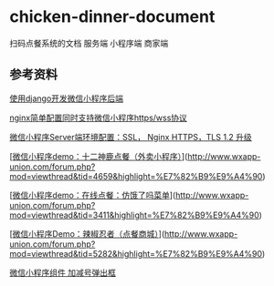 # chicken-dinner-document
扫码点餐系统的文档
服务端
小程序端
商家端

## 参考资料

[使用django开发微信小程序后端](http://www.wxapp-union.com/article-1144-1.html)

[nginx简单配置同时支持微信小程序https/wss协议](http://www.wxapp-union.com/article-3855-1.html)

[微信小程序Server端环境配置：SSL， Nginx HTTPS，TLS 1.2 升级](http://www.wxapp-union.com/article-1085-1.html)

[[微信小程序demo：十二神鹿点餐（外卖小程序）](http://www.wxapp-union.com/forum.php?mod=viewthread&tid=4659&fromuid=48799&uid=wBobWu23)](http://www.wxapp-union.com/forum.php?mod=viewthread&tid=4659&highlight=%E7%82%B9%E9%A4%90)

[[微信小程序demo：在线点餐：仿饿了吗菜单](http://www.wxapp-union.com/forum.php?mod=viewthread&tid=3411&fromuid=48799&uid=wBobWu23)](http://www.wxapp-union.com/forum.php?mod=viewthread&tid=3411&highlight=%E7%82%B9%E9%A4%90)

[[微信小程序Demo：辣椒忍者（点餐商城）](http://www.wxapp-union.com/forum.php?mod=viewthread&tid=5282&fromuid=48799&uid=wBobWu23)](http://www.wxapp-union.com/forum.php?mod=viewthread&tid=5282&highlight=%E7%82%B9%E9%A4%90)

[微信小程序组件 加减号弹出框](http://www.wxapp-union.com/portal.php?mod=view&aid=3542)